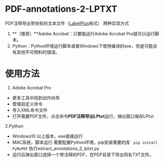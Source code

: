 # PDF-annotations-2-LPTXT

PDF注释导出带坐标的文本文件（[LabelPlus](https://github.com/LabelPlus "LabelPlus")格式）
两种实现方式
1. **（推荐）**Adobe Acrobat：只要能运行Adobe Acrobat Pro就可以运行脚本。
2. Python：Python环境运行脚本或者Windows下使用编译的exe，但是可能会有其他不可预料的错误。

# 使用方法
1. Adobe Acrobat Pro
- 更多工具中找到动作向导
- 管理自定义命令
- 导入XML命令文件
- 打开需要PDF文件，点击命令**PDF注释导出LPtxt**运行，弹出窗口保存LPtxt

2.Python
- Windows10 以上版本，exe直接运行
- MAC系统，脚本运行
 需要配置Python环境，pip安装需要的库
` pip install PyMuPDF`
执行extract_annotations_2_lptxt.py
- 运行后弹出窗口选择一个带注释的PDF，在PDF目录下导出同名TXT文件。
